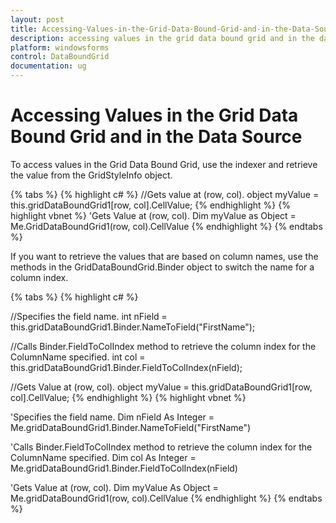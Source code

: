 ```yaml
---
layout: post
title: Accessing-Values-in-the-Grid-Data-Bound-Grid-and-in-the-Data-Source | Windows Forms | Syncfusion
description: accessing values in the grid data bound grid and in the data source
platform: windowsforms
control: DataBoundGrid
documentation: ug
---
```


# Accessing Values in the Grid Data Bound Grid and in the Data Source

To access values in the Grid Data Bound Grid, use the indexer and retrieve the value from the GridStyleInfo object. 

{% tabs %}
{% highlight c# %}
//Gets value at (row, col).
object myValue = this.gridDataBoundGrid1[row, col].CellValue; 
{% endhighlight  %}
{% highlight vbnet %}
'Gets Value at (row, col).
Dim myValue as Object = Me.GridDataBoundGrid1(row, col).CellValue
{% endhighlight  %}
{% endtabs %}

If you want to retrieve the values that are based on column names, use the methods in the GridDataBoundGrid.Binder object to switch the name for a column index.

{% tabs %}
{% highlight c# %}

//Specifies the field name.
int nField = this.gridDataBoundGrid1.Binder.NameToField("FirstName");

//Calls Binder.FieldToColIndex method to retrieve the column index for the ColumnName specified.
int col = this.gridDataBoundGrid1.Binder.FieldToColIndex(nField);

//Gets Value at (row, col).
object myValue = this.gridDataBoundGrid1[row, col].CellValue;
{% endhighlight  %}
{% highlight vbnet %}

'Specifies the field name.
Dim nField As Integer = Me.gridDataBoundGrid1.Binder.NameToField("FirstName")

'Calls Binder.FieldToColIndex method to retrieve the column index for the ColumnName specified.
Dim col As Integer = Me.gridDataBoundGrid1.Binder.FieldToColIndex(nField)

'Gets Value at (row, col).
Dim myValue As Object = Me.gridDataBoundGrid1(row, col).CellValue
{% endhighlight  %}
{% endtabs %}